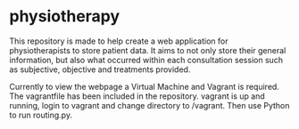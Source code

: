 # physiotherapy
This repository is made to help create a web application for physiotherapists to store patient data.
It aims to not only store their general information, but also what occurred within each consultation session such as subjective, objective and treatments provided.

Currently to view the webpage a Virtual Machine and Vagrant is required. The vagrantfile has been included in the repository.
vagrant is up and running, login to vagrant and change directory to /vagrant. Then use Python to run routing.py.
